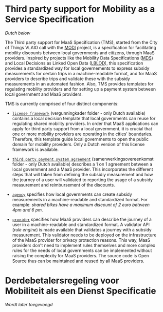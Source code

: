 # Third party support for Mobility as a Service Specification
_Dutch below_

The Third party support for MaaS Specification (TMS), started from the City of Things VLAIO call with the [MODI](https://www.vlaio.be/nl/andere-doelgroepen/city-things-slimme-steden-en-gemeenten/city-things#MoDi2B) project, is a specification for facilitating mobility discounts between local governments and citizens, through MaaS providers. Inspired by projects like the Mobility Data Specifications ([MDS](https://github.com/openmobilityfoundation/mobility-data-specification)) and Local Decisions as Linked Open Data ([LBLOD](https://github.com/lblod)), this specification provides a standardized way for local governements to express subsidy measurements for certain trips in a machine-readable format, and for MaaS providers to describe trips and validate these with the subsidy measurements in an automated fashion. Also, TMS provides templates for regulating mobility providers and for setting up a payment system between local government and MaaS providers.

TMS is currently comprised of four distinct components:

* [`license framework`](vergunningkader) (vergunningkader folder - only Dutch available) contains a local decision template that local governments can reuse for regulating shared mobility providers. In order that MaaS applications can apply for third party support from a local government, it is crucial that one or more mobility providers are operating in the cities' boundaries. Therefore, this template guide local governments to open the public domain for mobility providers. Only a Dutch version of this license framework is available.

* [`third party payment system agreement`](samenwerkingsovereenkomst) (samenwerkingsovereenkomst folder - only Dutch available) describes a 1 on 1 agreement between a local government and a MaaS provider. This incorporates the different steps that will taken from defining the subsidiy measurement and how the journey of a user will validated to reporting the usage of a subsidy measurement and reimbursement of the discounts.

* [`agency`](agency) specifies how local governments can create subsidy measurements in a machine-readable and standardized format. For example: _shared bikes have a maximum discount of 2 euro between 4pm and 6 pm_.

* [`provider`](provider) specifies how MaaS providers can describe the journey of a user in a machine-readable and standardized format. A validator API (_rule engine_) is made available that validates a journey with a subsidy measurement. This validator needs to be deployed on the infrastructure of the MaaS provider for privacy protection reasons. This way, MaaS providers don't need to implement rules themselves and more complex rules for the needs of local governments can be implemented without raising the complexity for MaaS providers. The source code is Open Source thus can be maintained and reused by all MaaS providers.


# Derdebetalersregeling voor Mobiliteit als een Dienst Specificatie

_Wordt later toegevoegd_
